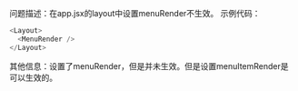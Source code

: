 问题描述：在app.jsx的layout中设置menuRender不生效。
示例代码：

```javascript
<Layout>
  <MenuRender />
</Layout>
```

其他信息：设置了menuRender，但是并未生效。但是设置menuItemRender是可以生效的。
